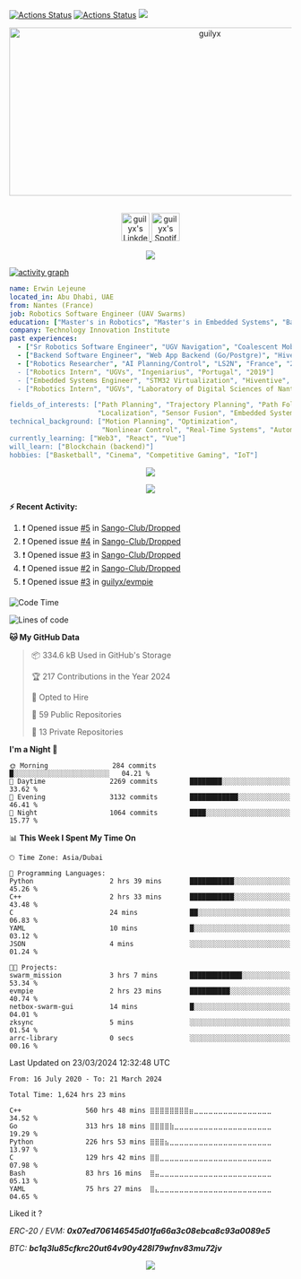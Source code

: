 [![Actions Status](https://github.com/guilyx/guilyx/workflows/wakatime-stats/badge.svg)](https://github.com/guilyx/guilyx/actions)
[![Actions Status](https://github.com/guilyx/guilyx/workflows/update-gh-activity/badge.svg)](https://github.com/guilyx/guilyx/actions)
![](https://visitor-badge.glitch.me/badge?page_id=guilyx.guilyx)

<!-- <p align="center">
<img alt="loficity" width="600px" src="https://github.com/HyunCafe/HyunCafe/raw/main/assests/loficity.gif"</img>
</p> -->

<p align="center">
  <img src="https://socialify.git.ci/guilyx/guilyx/image?font=Source%20Code%20Pro&forks=1&issues=1&language=1&name=1&owner=1&pattern=Plus&pulls=1&stargazers=1&theme=Dark" alt="guilyx" width="700" height="300" />
</p>

<p align="center">
<br/>
<a href="https://www.linkedin.com/in/erwinlejeune-lkn">
  <img alt="guilyx's LinkdeIN" width="50px" src="https://user-images.githubusercontent.com/43545812/144035037-0f415fc7-9f96-4517-a370-ccc6e78a714b.png" />
</a>
<a href="https://open.spotify.com/user/11147618695?si=zZFn6uAGRLyoU02lsG50GA">
  <img alt="guilyx's Spotify" width="50px" src="https://user-images.githubusercontent.com/43545812/144035120-1ad5169b-91c7-4078-bef9-6a82c733f373.png" />
</a>
<br>
</p>

<p align="center">
  <img alig src="https://github-profile-trophy.vercel.app/?username=guilyx&theme=onedark&column=-1" />
</p>

[![activity graph](https://github-readme-activity-graph.vercel.app/graph?username=guilyx&theme=github-dark-dimmed&custom_title=Guilyx%20Activity%20Graph&hide_border=true)](https://github.com/ashutosh00710/github-readme-activity-graph)

```yaml
name: Erwin Lejeune
located_in: Abu Dhabi, UAE
from: Nantes (France)
job: Robotics Software Engineer (UAV Swarms)
education: ["Master's in Robotics", "Master's in Embedded Systems", "Bachelor's in Electronics"]
company: Technology Innovation Institute
past experiences: 
  - ["Sr Robotics Software Engineer", "UGV Navigation", "Coalescent Mobile Robotics", "Denmark", "2021-2022"]
  - ["Backend Software Engineer", "Web App Backend (Go/Postgre)", "Hiventive", "Fully Remote", "2020-2021"]
  - ["Robotics Researcher", "AI Planning/Control", "LS2N", "France", "2019-2021]
  - ["Robotics Intern", "UGVs", "Ingeniarius", "Portugal", "2019"]
  - ["Embedded Systems Engineer", "STM32 Virtualization", "Hiventive", "France", "2018-2019"]
  - ["Robotics Intern", "UGVs", "Laboratory of Digital Sciences of Nantes (LS2N)", "France", "2019"]

fields_of_interests: ["Path Planning", "Trajectory Planning", "Path Following", "Behaviour Planning", 
                      "Localization", "Sensor Fusion", "Embedded Systems"]
technical_background: ["Motion Planning", "Optimization", 
                       "Nonlinear Control", "Real-Time Systems", "Automated Planning"]
currently_learning: ["Web3", "React", "Vue"]
will_learn: ["Blockchain (backend)"]
hobbies: ["Basketball", "Cinema", "Competitive Gaming", "IoT"]
```

<p align="center">
  <img src="https://spotify-github-profile.vercel.app/api/view?uid=11147618695&cover_image=true&theme=novatorem&show_offline=true&background_color=121212&interchange=false&bar_color=53b14f&bar_color_cover=false">
</p>

<p align="center">
  <img src="https://spotify-recently-played-readme.vercel.app/api?user=11147618695&count=5">
</p>


**:zap: Recent Activity:**

<!--START_SECTION:activity-->
1. ❗ Opened issue [#5](https://github.com/Sango-Club/Dropped/issues/5) in [Sango-Club/Dropped](https://github.com/Sango-Club/Dropped)
2. ❗ Opened issue [#4](https://github.com/Sango-Club/Dropped/issues/4) in [Sango-Club/Dropped](https://github.com/Sango-Club/Dropped)
3. ❗ Opened issue [#3](https://github.com/Sango-Club/Dropped/issues/3) in [Sango-Club/Dropped](https://github.com/Sango-Club/Dropped)
4. ❗ Opened issue [#2](https://github.com/Sango-Club/Dropped/issues/2) in [Sango-Club/Dropped](https://github.com/Sango-Club/Dropped)
5. ❗ Opened issue [#3](https://github.com/guilyx/evmpie/issues/3) in [guilyx/evmpie](https://github.com/guilyx/evmpie)
<!--END_SECTION:activity-->

<!--START_SECTION:waka-->
![Code Time](http://img.shields.io/badge/Code%20Time-1%2C624%20hrs%2023%20mins-blue)

![Lines of code](https://img.shields.io/badge/From%20Hello%20World%20I%27ve%20Written-74.4%20million%20lines%20of%20code-blue)

**🐱 My GitHub Data** 

> 📦 334.6 kB Used in GitHub's Storage 
 > 
> 🏆 217 Contributions in the Year 2024
 > 
> 💼 Opted to Hire
 > 
> 📜 59 Public Repositories 
 > 
> 🔑 13 Private Repositories 
 > 
**I'm a Night 🦉** 

```text
🌞 Morning                284 commits         █░░░░░░░░░░░░░░░░░░░░░░░░   04.21 % 
🌆 Daytime                2269 commits        ████████░░░░░░░░░░░░░░░░░   33.62 % 
🌃 Evening                3132 commits        ████████████░░░░░░░░░░░░░   46.41 % 
🌙 Night                  1064 commits        ████░░░░░░░░░░░░░░░░░░░░░   15.77 % 
```


📊 **This Week I Spent My Time On** 

```text
🕑︎ Time Zone: Asia/Dubai

💬 Programming Languages: 
Python                   2 hrs 39 mins       ███████████░░░░░░░░░░░░░░   45.26 % 
C++                      2 hrs 33 mins       ███████████░░░░░░░░░░░░░░   43.48 % 
C                        24 mins             ██░░░░░░░░░░░░░░░░░░░░░░░   06.83 % 
YAML                     10 mins             █░░░░░░░░░░░░░░░░░░░░░░░░   03.12 % 
JSON                     4 mins              ░░░░░░░░░░░░░░░░░░░░░░░░░   01.24 % 

🐱‍💻 Projects: 
swarm_mission            3 hrs 7 mins        █████████████░░░░░░░░░░░░   53.34 % 
evmpie                   2 hrs 23 mins       ██████████░░░░░░░░░░░░░░░   40.74 % 
netbox-swarm-gui         14 mins             █░░░░░░░░░░░░░░░░░░░░░░░░   04.01 % 
zksync                   5 mins              ░░░░░░░░░░░░░░░░░░░░░░░░░   01.54 % 
arrc-library             0 secs              ░░░░░░░░░░░░░░░░░░░░░░░░░   00.16 % 
```


 Last Updated on 23/03/2024 12:32:48 UTC
<!--END_SECTION:waka-->

<!--START_SECTION:waka-simple-->

```text
From: 16 July 2020 - To: 21 March 2024

Total Time: 1,624 hrs 23 mins

C++                560 hrs 48 mins ⣿⣿⣿⣿⣿⣿⣿⣿⣶⣀⣀⣀⣀⣀⣀⣀⣀⣀⣀⣀⣀⣀⣀⣀⣀   34.52 %
Go                 313 hrs 18 mins ⣿⣿⣿⣿⣷⣀⣀⣀⣀⣀⣀⣀⣀⣀⣀⣀⣀⣀⣀⣀⣀⣀⣀⣀⣀   19.29 %
Python             226 hrs 53 mins ⣿⣿⣿⣦⣀⣀⣀⣀⣀⣀⣀⣀⣀⣀⣀⣀⣀⣀⣀⣀⣀⣀⣀⣀⣀   13.97 %
C                  129 hrs 42 mins ⣿⣿⣀⣀⣀⣀⣀⣀⣀⣀⣀⣀⣀⣀⣀⣀⣀⣀⣀⣀⣀⣀⣀⣀⣀   07.98 %
Bash               83 hrs 16 mins  ⣿⣤⣀⣀⣀⣀⣀⣀⣀⣀⣀⣀⣀⣀⣀⣀⣀⣀⣀⣀⣀⣀⣀⣀⣀   05.13 %
YAML               75 hrs 27 mins  ⣿⣄⣀⣀⣀⣀⣀⣀⣀⣀⣀⣀⣀⣀⣀⣀⣀⣀⣀⣀⣀⣀⣀⣀⣀   04.65 %
```

<!--END_SECTION:waka-simple-->

Liked it ?

*ERC-20 / EVM: **0x07ed706146545d01fa66a3c08ebca8c93a0089e5***

*BTC: **bc1q3lu85cfkrc20ut64v90y428l79wfnv83mu72jv***

<p align="center">
  <img src="https://capsule-render.vercel.app/api?type=waving&color=gradient&height=60&section=footer"/>
</p>
